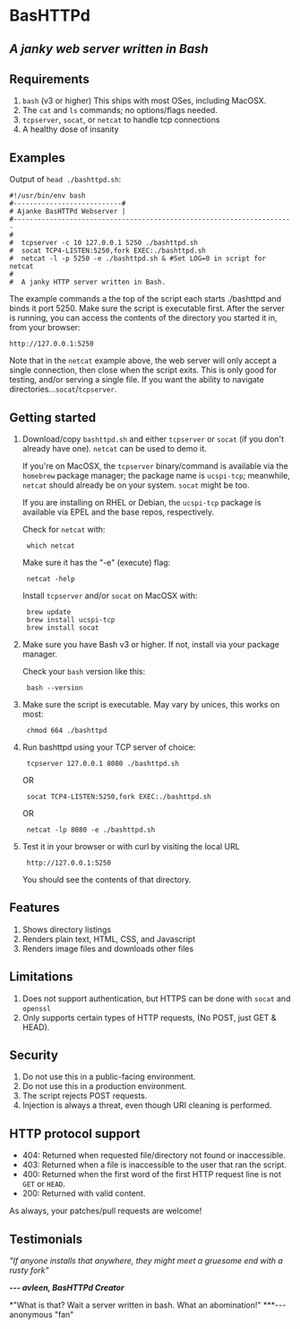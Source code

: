 # BasHTTPd
## *A janky web server written in Bash*

Requirements
-------------

  1. `bash` (v3 or higher) This ships with most OSes, including MacOSX.
  2. The `cat` and `ls` commands; no options/flags needed.
  3. `tcpserver`, `socat`, or `netcat` to handle tcp connections 
  4. A healthy dose of insanity

Examples
---------

Output of `head ./bashttpd.sh`:

    #!/usr/bin/env bash
    #---------------------------#
    # Ajanke BasHTTPd Webserver |
    #----------------------------------------------------------------------
    #
    #  tcpserver -c 10 127.0.0.1 5250 ./bashttpd.sh
    #  socat TCP4-LISTEN:5250,fork EXEC:./bashttpd.sh
    #  netcat -l -p 5250 -e ./bashttpd.sh & #Set LOG=0 in script for netcat
    #
    #  A janky HTTP server written in Bash.

The example commands a the top of the script each starts ./bashttpd and binds it port 5250. Make sure the script is executable first.
After the server is running, you can access the contents of the directory you started it in, from your browser:

    http://127.0.0.1:5250

Note that in the `netcat` example above, the web server will only accept a single connection, then close when the script exits. 
This is only good for testing, and/or serving a single file. If you want the ability to navigate directories...`socat`/`tcpserver`.

Getting started
----------------

  1. Download/copy `bashttpd.sh` and either `tcpserver` or `socat` (if you don't already have one). `netcat` can be used to demo it.
  
      If you're on MacOSX, the `tcpserver` binary/command is available via the `homebrew` package manager;
      the package name is `ucspi-tcp`; meanwhile, `netcat` should already be on your system. `socat` might be too.
      
      If you are installing on RHEL or Debian, the `ucspi-tcp` package is available via EPEL and the base repos, respectively.

      Check for `netcat` with:
      
          which netcat

      Make sure it has the "-e" (execute) flag:

          netcat -help
          
      Install `tcpserver` and/or `socat` on MacOSX with:
      
          brew update
          brew install ucspi-tcp
          brew install socat
          
  2. Make sure you have Bash v3 or higher. If not, install via your package manager.
  
      Check your `bash` version like this:
        
          bash --version
          
  3. Make sure the script is executable. May vary by unices, this works on most:
  
          chmod 664 ./bashttpd
  
  4. Run bashttpd using your TCP server of choice:
  
          tcpserver 127.0.0.1 8080 ./bashttpd.sh

      OR 

          socat TCP4-LISTEN:5250,fork EXEC:./bashttpd.sh

      OR         
      
          netcat -lp 8080 -e ./bashttpd.sh
  
  5. Test it in your browser or with curl by visiting the local URL
  
          http://127.0.0.1:5250

      You should see the contents of that directory.
      
Features
---------

  1. Shows directory listings
  2. Renders plain text, HTML, CSS, and Javascript
  3. Renders image files and downloads other files

Limitations
------------

  1. Does not support authentication, but HTTPS can be done with `socat` and `openssl`
  2. Only supports certain types of HTTP requests, (No POST, just GET & HEAD).

Security
--------

  1. Do not use this in a public-facing environment.
  2. Do not use this in a production environment.
  3. The script rejects POST requests.
  4. Injection is always a threat, even though URI cleaning is performed.

HTTP protocol support
---------------------

  - 404: Returned when requested file/directory not found or inaccessible.
  - 403: Returned when a file is inaccessible to the user that ran the script.
  - 400: Returned when the first word of the first HTTP request line is not `GET` or `HEAD`.
  - 200: Returned with valid content.

As always, your patches/pull requests are welcome!

Testimonials
------------

*"If anyone installs that anywhere, they might meet a gruesome end with a rusty fork"*

  ***--- avleen, BasHTTPd Creator***

*"What is that? Wait a server written in bash. What an abomination!"
  ***--- anonymous "fan"
